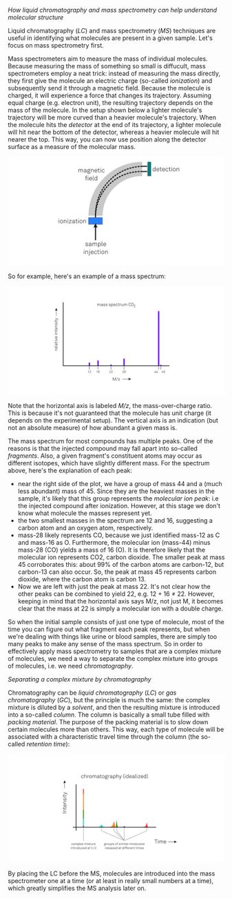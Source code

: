 _How liquid chromatography and mass spectrometry can help understand molecular structure_

Liquid chromatography (_LC_) and mass spectrometry (_MS_) techniques are useful in identifying what molecules are present in a given sample. Let's focus on mass spectrometry first.

Mass spectrometers aim to measure the mass of individual molecules. Because measuring the mass of something so small is diffucult, mass spectrometers employ a neat trick: instead of measuring the mass directly, they first give the molecule an electric charge (so-called _ionization_) and subsequently send it through a magnetic field. Because the molecule is charged, it will experience a force that changes its trajectory. Assuming equal charge (e.g. electron unit), the resulting trajectory depends on the mass of the molecule. In the setup shown below a lighter molecule's trajectory will be more curved than a heavier molecule's trajectory. When the molecule hits the _detector_ at the end of its trajectory, a lighter molecule will hit near the bottom of the detector, whereas a heavier molecule will hit nearer the top. This way, you can now use position along the detector surface as a measure of the molecular mass.

![mass-spectrometer.png](mass-spectrometer.png)

So for example, here's an example of a mass spectrum:

![mass-spectrum-co2.png](mass-spectrum-co2.png)

Note that the horizontal axis is labeled _M/z_, the mass-over-charge ratio. This is because it's not guaranteed that the molecule has unit charge (it depends on the experimental setup). The vertical axis is an indication (but not an absolute measure) of how abundant a given mass is. 

The mass spectrum for most compounds has multiple peaks. One of the reasons is that the injected compound may fall apart into so-called _fragments_. Also, a given fragment's constituent atoms may occur as different isotopes, which have slightly different mass. For the spectrum above, here's the explanation of each peak:

- near the right side of the plot, we have a group of mass 44 and a (much less abundant) mass of 45. Since they are the heaviest masses in the sample, it's likely that this group represents the _molecular ion peak_: i.e the injected compound after ionization. However, at this stage we don't know what molecule the masses represent yet.
- the two smallest masses in the spectrum are 12 and 16, suggesting a carbon atom and an oxygen atom, respectively.
- mass-28 likely represents CO, because we just identified mass-12 as C and mass-16 as O.  Furthermore, the molecular ion (mass-44) minus mass-28 (CO) yields a mass of 16 (O). It is therefore likely that the molecular ion represents CO2, carbon dioxide. The smaller peak at mass 45 corroborates this: about 99% of the carbon atoms are carbon-12, but carbon-13 can also occur. So, the peak at mass 45 represents carbon dioxide, where the carbon atom is carbon 13.
- Now we are left with just the peak at mass 22. It's not clear how the other peaks can be combined to yield 22, e.g. 12 + 16 &ne; 22. However, keeping in mind that the horizontal axis says M/z, not just M, it becomes clear that the mass at 22 is simply a molecular ion with a double charge.


So when the initial sample consists of just one type of molecule, most of the time you can figure out what fragment each peak represents, but when we're dealing with things like urine or blood samples, there are simply too many peaks to make any sense of the mass spectrum. So in order to effectively apply mass spectrometry to samples that are a complex mixture of molecules, we need a way to separate the complex mixture into groups of molecules, i.e. we need _chromatography_. 

_Separating a complex mixture by chromatography_

Chromatography can be _liquid chromatography_ (_LC_) or _gas chromatography_ (_GC_), but the principle is much the same: the complex mixture is diluted by a _solvent_, and then the resulting mixture is introduced into a so-called _column_. The column is basically a small tube filled with _packing material_. The purpose of the packing material is to slow down certain molecules more than others. This way, each type of molecule will be associated with a characteristic travel time through the column (the so-called _retention time_): 

![chromatography-idealized.png](chromatography-idealized.png)

By placing the LC before the MS, molecules are introduced into the mass spectrometer one at a time (or at least in really small numbers at a time), which greatly simplifies the MS analysis later on.


